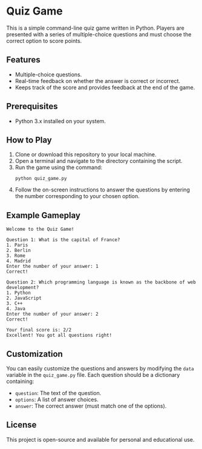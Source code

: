 # Quiz Game

This is a simple command-line quiz game written in Python. Players are presented with a series of multiple-choice questions and must choose the correct option to score points.

## Features
- Multiple-choice questions.
- Real-time feedback on whether the answer is correct or incorrect.
- Keeps track of the score and provides feedback at the end of the game.

## Prerequisites
- Python 3.x installed on your system.

## How to Play
1. Clone or download this repository to your local machine.
2. Open a terminal and navigate to the directory containing the script.
3. Run the game using the command:
   ```
   python quiz_game.py
   ```
4. Follow the on-screen instructions to answer the questions by entering the number corresponding to your chosen option.

## Example Gameplay
```
Welcome to the Quiz Game!

Question 1: What is the capital of France?
1. Paris
2. Berlin
3. Rome
4. Madrid
Enter the number of your answer: 1
Correct!

Question 2: Which programming language is known as the backbone of web development?
1. Python
2. JavaScript
3. C++
4. Java
Enter the number of your answer: 2
Correct!

Your final score is: 2/2
Excellent! You got all questions right!
```

## Customization
You can easily customize the questions and answers by modifying the `data` variable in the `quiz_game.py` file. Each question should be a dictionary containing:
- `question`: The text of the question.
- `options`: A list of answer choices.
- `answer`: The correct answer (must match one of the options).

## License
This project is open-source and available for personal and educational use.
